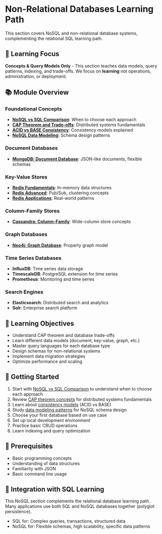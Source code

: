 # Non-Relational Databases Learning Path

This section covers NoSQL and non-relational database systems, complementing the relational SQL learning path.

## 🎯 **Learning Focus**
**Concepts & Query Models Only** - This section teaches data models, query patterns, indexing, and trade-offs. We focus on **learning** not operations, administration, or deployment.

## 📚 Module Overview

### Foundational Concepts
- **[NoSQL vs SQL Comparison](fundamentals/0-nosql-vs-sql-comparison.md)**: When to choose each approach
- **[CAP Theorem and Trade-offs](fundamentals/1-cap-theorem-and-tradeoffs.md)**: Distributed systems fundamentals
- **[ACID vs BASE Consistency](theory/1.5-acid-vs-base-consistency.md)**: Consistency models explained
- **[NoSQL Data Modeling](theory/1.7-nosql-data-modeling.md)**: Schema design patterns

### Document Databases
- **[MongoDB: Document Database](databases/2-mongodb-document-database.md)**: JSON-like documents, flexible schemas

### Key-Value Stores
- **[Redis Fundamentals](databases/3-redis-key-value-store.md)**: In-memory data structures
- **[Redis Advanced](databases/4-redis-advanced-concepts.md)**: Pub/Sub, clustering concepts
- **[Redis Applications](databases/5-redis-practical-applications.md)**: Real-world patterns

### Column-Family Stores
- **[Cassandra: Column-Family](databases/6-cassandra-column-family.md)**: Wide-column store concepts

### Graph Databases
- **[Neo4j: Graph Database](databases/9-neo4j-graph-database.md)**: Property graph model

### Time Series Databases
- **InfluxDB**: Time series data storage
- **TimescaleDB**: PostgreSQL extension for time series
- **Prometheus**: Monitoring and time series

### Search Engines
- **Elasticsearch**: Distributed search and analytics
- **Solr**: Enterprise search platform

## 🎯 Learning Objectives

- Understand CAP theorem and database trade-offs
- Learn different data models (document, key-value, graph, etc.)
- Master query languages for each database type
- Design schemas for non-relational systems
- Implement data migration strategies
- Optimize performance and scaling

## 🚀 Getting Started

1. Start with [NoSQL vs SQL Comparison](fundamentals/0-nosql-vs-sql-comparison.md) to understand when to choose each approach
2. Review [CAP theorem concepts](fundamentals/1-cap-theorem-and-tradeoffs.md) for distributed systems fundamentals
3. Learn about [consistency models](theory/1.5-acid-vs-base-consistency.md) (ACID vs BASE)
4. Study [data modeling patterns](theory/1.7-nosql-data-modeling.md) for NoSQL schema design
5. Choose your first database based on use case
6. Set up local development environment
7. Practice basic CRUD operations
8. Learn indexing and query optimization

## 📖 Prerequisites

- Basic programming concepts
- Understanding of data structures
- Familiarity with JSON
- Basic command line usage

## 🔄 Integration with SQL Learning

This NoSQL section complements the relational database learning path. Many applications use both SQL and NoSQL databases together (polyglot persistence).

- SQL for: Complex queries, transactions, structured data
- NoSQL for: Flexible schemas, high scalability, specific data patterns